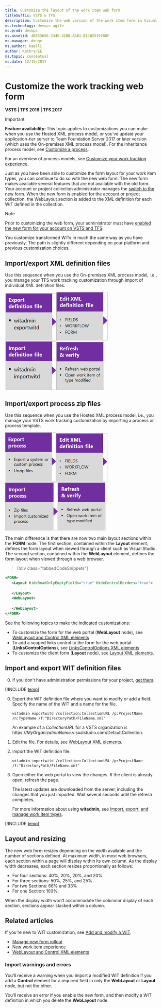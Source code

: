 ```yaml
---
title: Customize the layout of the work item web form
titleSuffix: VSTS & TFS
description: Customize the web version of the work item form in Visual Studio Team Services & Team Foundation Server    
ms.technology: devops-agile
ms.prod: devops
ms.assetid: 4DE53686-3349-41B8-A361-814B2519E60F
ms.manager: douge
ms.author: kaelli
author: KathrynEE
ms.topic: conceptual
ms.date: 12/15/2017  
---
```


# Customize the work tracking web form  

<b>VSTS | TFS 2018 | TFS 2017</b>  

> [!IMPORTANT]  
><b>Feature availability: </b>This topic applies to customizations you can make when you use the Hosted XML process model, or you've update your application-tier server to Team Foundation Server 2017 or later version (which uses the On-premises XML process model). For the Inheritance process model, see [Customize a process](../../organizations/settings/work/customize-process.md). 
>
>For an overview of process models, see [Customize your work tracking experience](../customize/customize-work.md). 

Just as you have been able to customize the form layout for your work item types, you can continue to do so with the new web form. The new form makes available several features that are not available with the old form.  Your account or project collection administrator manages the [switch to the new form](manage-new-form-rollout.md). When the new form is enabled for the account or project collection, the WebLayout section is added to the XML definition for each WIT defined in the collection.  
 

> [!NOTE]    
>Prior to customizing the web form, your administrator must have [enabled the new form for your account on VSTS and TFS](manage-new-form-rollout.md). 

You customize transformed WITs in much the same way as you have previously.  The path is slightly different depending on your platform and previous customization choices. 

## Import/export XML definition files 

Use this sequence when you use the On-premises XML process model, i.e., you manage your TFS work tracking customization  through import of individual XML definition files. 

[![Export WIT definition file](_img/cust-wit-form-export-def-file.png)](#witadmin)[![Edit XML definition file](_img/cust-wit-form-edit-def-file.png)](reference/weblayout-xml-elements.md)[![Import WIT definition file](_img/cust-wit-form-import-def-file.png)](#witadmin)![Refresh and verify changes](_img/cust-wit-form-refresh-verify.png)  

## Import/export process zip files 
Use this sequence when you use the Hosted XML process model, i.e., you manage your VSTS work tracking customization by importing a process or process template. 

[![Export process](_img/cust-wit-form-export-process.png)](import-process/import-process.md#export-process)[![Edit XML definition file(s)](_img/cust-wit-form-edit-def-file.png)](reference/weblayout-xml-elements.md)[![Import process](_img/cust-wit-form-import-process.png)](import-process/import-process.md)![Refresh and verify changes](_img/cust-wit-form-refresh-verify.png)  


The main difference is that there are now two main layout sections within the **FORM** node. The first section, contained within the **Layout** element, defines the form layout when viewed through a client such as Visual Studio. The second section, contained within the **WebLayout** element, defines the form layout when viewed through a web browser. 

> [!div class="tabbedCodeSnippets"]
```XML
<FORM>
   <Layout HideReadOnlyEmptyFields="true" HideControlBorders="true">
       . . .  
   </Layout>
   <WebLayout>
       . . .  
   </WebLayout>
</FORM>
```

See the following topics to make the indicated customizations: 
 
- To customize the form for the web portal (**WebLayout** node), see [WebLayout and Control XML elements](reference/weblayout-xml-elements.md)
- To add a scoped links control to the form for the web portal (**LinksControlOptions**), see [LinksControlOptions XML elements](reference/linkscontroloptions-xml-elements.md)
- To customize the client form (**Layout** node), see [Layout XML elements](reference/layout-xml-element-reference.md).


<a id="witadmin">  </a>  
## Import and export WIT definition files 

0.  If you don't have administration permissions for your project, [get them](../../organizations/security/set-project-collection-level-permissions.md).  
  
[!INCLUDE [temp](../_shared/witadmin-run-tool-example.md)]

0.  Export the WIT definition file where you want to modify or add a field. Specify the name of the WIT and a name for the file.  

        witadmin exportwitd /collection:CollectionURL /p:ProjectName /n:TypeName /f:"DirectoryPath/FileName.xml"  

    An example of a *CollectionURL* for a VSTS organization is https://*MyOrganizationName*.visualstudio.com/DefaultCollection.

0.  Edit the file. For details, see [WebLayout XML elements](reference/weblayout-xml-elements.md).  

0.  Import the WIT definition file.  

        witadmin importwitd /collection:CollectionURL /p:ProjectName /f:"DirectoryPath/FileName.xml"  

0.  Open either the web portal to view the changes. If the client is already open, refresh the page. 

    The latest updates are downloaded from the server, including the changes that you just imported. Wait several seconds until the refresh completes.

    For more information about using **witadmin**, see [Import, export, and manage work item types](reference/witadmin/witadmin-import-export-manage-wits.md).


[!INCLUDE [temp](../_shared/process-editor.md)]  

<a id="resizing">  </a>  
## Layout and resizing 

The new web form resizes depending on the width available and the number of sections defined. At maximum width, in most web browsers, each section within a page will display within its own column. As the display width decreases, each section resizes proportionally as follows: 

- For four sections: 40%, 20%, 20%, and 20%  
- For three sections: 50%, 25%, and 25%  
- For two Sections: 66% and 33%  
- For one Section: 100%.  


When the display width won't accommodate the columnar display of each section, sections appear stacked within a column. 


## Related articles  

If you're new to WIT customization, see [Add and modify a WIT](add-modify-wit.md). 

- [Manage new form rollout](manage-new-form-rollout.md)
- [New work item experience](process/new-work-item-experience.md)
- [WebLayout and Control XML elements](reference/weblayout-xml-elements.md)


### Import warnings and errors

You'll receive a warning when you import a modified WIT definition if you add a **Control** element for a required field in only the **WebLayout** or **Layout** node, but not the other. 

You'll receive an error if you enable the new form, and then modify a WIT definition in which you delete the **WebLayout** node.  

